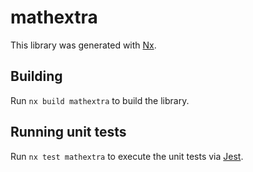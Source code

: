 # mathextra

This library was generated with [Nx](https://nx.dev).

## Building

Run `nx build mathextra` to build the library.

## Running unit tests

Run `nx test mathextra` to execute the unit tests via [Jest](https://jestjs.io).
